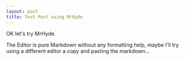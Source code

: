 ```yaml
---
layout: post
title: Test Post using MrHyde
---
```

OK let's try MrHyde. 

The Editor is pure Markdown without any formatting help, maybe I'll try using a different editor a copy and pasting the markdown... 